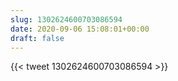 ```yaml
---
slug: 1302624600703086594
date: 2020-09-06 15:08:01+00:00
draft: false
---
```


{{< tweet 1302624600703086594 >}}
